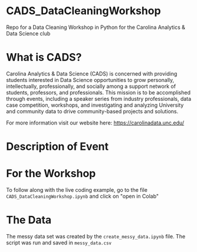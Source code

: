 # CADS_DataCleaningWorkshop
Repo for a Data Cleaning Workshop in Python for the Carolina Analytics &amp; Data Science club

# What is CADS? 
Carolina Analytics & Data Science (CADS) is concerned with providing students interested in Data Science opportunities to grow personally, intellectually, professionally, and socially among a support network of students, professors, and professionals. This mission is to be accomplished through events, including a speaker series from industry professionals, data case competition, workshops, and investigating and analyzing University and community data to drive community-based projects and solutions.

For more information visit our website here: https://carolinadata.unc.edu/

# Description of Event

# For the Workshop 
To follow along with the live coding example, go to the file `CADS_DataCleaningWorkshop.ipynb` and click on "open in Colab"
# The Data
The messy data set was created by the `create_messy_data.ipynb` file. The script was run and saved in `messy_data.csv`
